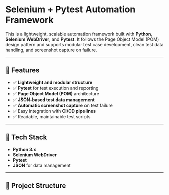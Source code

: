 # Selenium + Pytest Automation Framework

This is a lightweight, scalable automation framework built with **Python**, **Selenium WebDriver**, and **Pytest**. It follows the Page Object Model (POM) design pattern and supports modular test case development, clean test data handling, and screenshot capture on failure.

---

## 🚀 Features

- ✅ **Lightweight and modular structure**
- ✅ **Pytest** for test execution and reporting
- ✅ **Page Object Model (POM)** architecture
- ✅ **JSON-based test data management**
- ✅ **Automatic screenshot capture** on test failure
- ✅ Easy integration with **CI/CD pipelines**
- ✅ Readable, maintainable test scripts

---

## 🧪 Tech Stack

- **Python 3.x**
- **Selenium WebDriver**
- **Pytest**
- **JSON** for data management

---

## 📁 Project Structure

